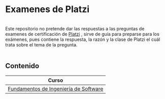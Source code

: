 # Examenes de Platzi

<br>Este repositorio no pretende dar las respuestas a las preguntas de examenes de certificación de [Platzi](https://platzi.com) , sirve de guía para preparse para los exámenes, pues contiene la respuesta, la razón y la clase de Platzi el cuál trata sobre el tema de la pregunta.
<br><br>

## Contenido

|Curso|
|-----------|
|[Fundamentos de Ingeniería de Software](FundamentosIS.md)| 

&nbsp;

